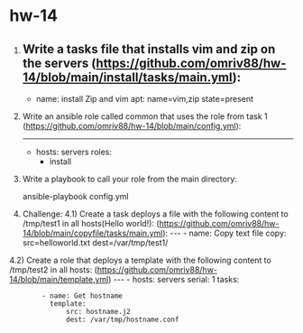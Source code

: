 # hw-14


  1) Write a tasks file that installs vim and zip on the servers 
     (https://github.com/omriv88/hw-14/blob/main/install/tasks/main.yml):
     ---
     - name: install Zip and vim
       apt: name=vim,zip state=present


   2) Write an ansible role called common that uses the role from task 1 (https://github.com/omriv88/hw-14/blob/main/config.yml): 

      ---
      - hosts: servers
        roles:
          - install

   3) Write a playbook to call your role from the main directory:
 
      ansible-playbook config.yml
 
   4) Challenge:
    4.1) Create a task deploys a file with the following content to /tmp/test1 in all
          hosts(Hello world!):
          (https://github.com/omriv88/hw-14/blob/main/copyfile/tasks/main.yml):
            ---
            - name: Copy text file
              copy: src=helloworld.txt dest=/var/tmp/test1/

   
   4.2)  Create a role that deploys a template with the following content to /tmp/test2 in all
         hosts:
         (https://github.com/omriv88/hw-14/blob/main/template.yml)
          ---
          - hosts: servers
            serial: 1
            tasks:

            - name: Get hostname
              template:
                  src: hostname.j2
                  dest: /var/tmp/hostname.conf

 
 
 
  
